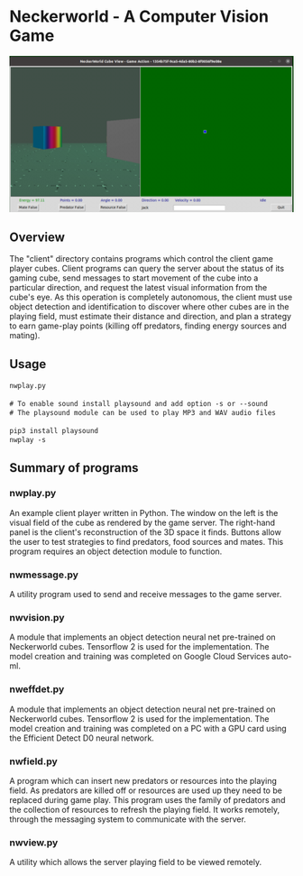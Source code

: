 # Neckerworld - A Computer Vision Game

![Neckerworld NWPlay Control Panel](../images/Neckerworld-nwplay-control-panel.png)

## Overview

The "client" directory contains programs which control the client game player cubes.
Client programs can query the server about the status of its gaming cube, send messages to start movement of the cube into a particular direction, and request the latest visual information from the cube's eye.
As this operation is completely autonomous, the client must use object detection and identification to discover where other cubes are in the playing field, must estimate their distance and direction, and plan a strategy to earn game-play points (killing off predators, finding energy sources and mating).

## Usage

```
nwplay.py

# To enable sound install playsound and add option -s or --sound
# The playsound module can be used to play MP3 and WAV audio files

pip3 install playsound
nwplay -s

```

## Summary of programs

### nwplay.py

An example client player written in Python.
The window on the left is the visual field of the cube as rendered by the game server.
The right-hand panel is the client's reconstruction of the 3D space it finds.
Buttons allow the user to test strategies to find predators, food sources and mates.
This program requires an object detection module to function.

### nwmessage.py

A utility program used to send and receive messages to the game server.

### nwvision.py

A module that implements an object detection neural net pre-trained on Neckerworld cubes.
Tensorflow 2 is used for the implementation.
The model creation and training was completed on Google Cloud Services auto-ml.

### nweffdet.py

A module that implements an object detection neural net pre-trained on Neckerworld cubes.
Tensorflow 2 is used for the implementation.
The model creation and training was completed on a PC with a GPU card using the Efficient Detect D0 neural network.

### nwfield.py

A program which can insert new predators or resources into the playing field.
As predators are killed off or resources are used up they need to be replaced during game play.
This program uses the family of predators and the collection of resources to refresh the playing field.
It works remotely, through the messaging system to communicate with the server.

### nwview.py

A utility which allows the server playing field to be viewed remotely.




